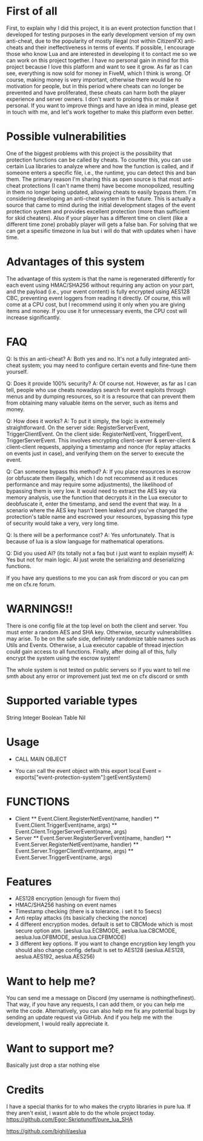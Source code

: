 # First of all
First, to explain why I did this project, it is an event protection function that I developed for testing purposes in the early development version of my own anti-cheat, due to the popularity of mostly illegal (not within CitizenFX) anti-cheats and their ineffectiveness in terms of events. If possible, I encourage those who know Lua and are interested in developing it to contact me so we can work on this project together. I have no personal gain in mind for this project because I love this platform and want to see it grow. As far as I can see, everything is now sold for money in FiveM, which I think is wrong. Of course, making money is very important, otherwise there would be no motivation for people, but in this period where cheats can no longer be prevented and have proliferated, these cheats can harm both the player experience and server owners. I don't want to prolong this or make it personal. If you want to improve things and have an idea in mind, please get in touch with me, and let's work together to make this platform even better.

# Possible vulnerabilities
One of the biggest problems with this project is the possibility that protection functions can be called by cheats. To counter this, you can use certain Lua libraries to analyze where and how the function is called, and if someone enters a specific file, i.e., the runtime, you can detect this and ban them. The primary reason I'm sharing this as open source is that most anti-cheat protections (I can't name them) have become monopolized, resulting in them no longer being updated, allowing cheats to easily bypass them. I'm considering developing an anti-cheat system in the future. This is actually a source that came to mind during the initial development stages of the event protection system and provides excellent protection (more than sufficient for skid cheaters). Also if your player has a different time on client (like a different time zone) probably player will gets a false ban. For solving that we can get a spesific timezone in lua but i will do that with updates when i have time.

# Advantages of this system
The advantage of this system is that the name is regenerated differently for each event using HMAC/SHA256 without requiring any action on your part, and the payload (i.e., your event content) is fully encrypted using AES128 CBC, preventing event loggers from reading it directly. Of course, this will come at a CPU cost, but I recommend using it only when you are giving items and money. If you use it for unnecessary events, the CPU cost will increase significantly.

# FAQ

Q: Is this an anti-cheat?
A: Both yes and no. It's not a fully integrated anti-cheat system; you may need to configure certain events and fine-tune them yourself.

Q: Does it provide 100% security?
A: Of course not. However, as far as I can tell, people who use cheats nowadays search for event exploits through menus and by dumping resources, so it is a resource that can prevent them from obtaining many valuable items on the server, such as items and money.

Q: How does it works?
A: To put it simply, the logic is extremely straightforward. On the server side: RegisterServerEvent, TriggerClientEvent. On the client side: RegisterNetEvent, TriggerEvent, TriggerServerEvent. This involves encrypting client-server & server-client & client-client requests, applying a timestamp and nonce (for replay attacks on events just in case), and verifying them on the server to execute the event.

Q: Can someone bypass this method?
A: If you place resources in escrow (or obfuscate them illegally, which I do not recommend as it reduces performance and may require some adjustments), the likelihood of bypassing them is very low. It would need to extract the AES key via memory analysis, use the function that decrypts it in the Lua executor to deobfuscate it, enter the timestamp, and send the event that way. In a scenario where the AES key hasn't been leaked and you've changed the protection's table name and escrowed your resources, bypassing this type of security would take a very, very long time.

Q: Is there will be a performance cost?
A: Yes unfortunately. That is because of lua is a slow language for mathematical operations.

Q: Did you used AI? (its totally not a faq but i just want to explain myself)
A: Yes but not for main logic. AI just wrote the serializing and deserializing functions.

If you have any questions to me you can ask from discord or you can pm me on cfx.re forum.

# WARNINGS!!
There is one config file at the top level on both the client and server. You must enter a random AES and SHA key. Otherwise, security vulnerabilities may arise. To be on the safe side, definitely randomize table names such as Utils and Events. Otherwise, a Lua executor capable of thread injection could gain access to all functions. Finally, after doing all of this, fully encrypt the system using the escrow system!

The whole system is not tested on public servers so if you want to tell me smth about any error or improvement just text me on cfx discord or smth 

# Supported variable types
String
Integer
Boolean
Table
Nil

# Usage
* CALL MAIN OBJECT
- You can call the event object with this export
local Event = exports["event-protection-system"]:getEventSystem()

# FUNCTIONS
* Client
** Event.Client.RegisterNetEvent(name, handler)
** Event.Client.TriggerEvent(name, args)
** Event.Client.TriggerServerEvent(name, args)
* Server
** Event.Server.RegisterServerEvent(name, handler)
** Event.Server.RegisterNetEvent(name, handler)
** Event.Server.TriggerClientEvent(name, args)
** Event.Server.TriggerEvent(name, args)

# Features
* AES128 encryption (enough for fivem tho)
* HMAC/SHA256 hashing on event names
* Timestamp checking (there is a tolerance. i set it to 5secs)
* Anti replay attacks (its basically checking the nonce)
* 4 different encryption modes. default is set to CBCMode which is most secure option atm. (aeslua.lua.ECBMODE, aeslua.lua.CBCMODE, aeslua.lua.OFBMODE, aeslua.lua.CFBMODE)
* 3 different key options. If you want to change encryption key length you should also change config. default is set to AES128 (aeslua.AES128, aeslua.AES192, aeslua.AES256)

# Want to help me?
You can send me a message on Discord (my username is nothingthefinest). That way, if you have any requests, I can add them, or you can help me write the code. Alternatively, you can also help me fix any potential bugs by sending an update request via GitHub. And if you help me with the development, I would really appreciate it.

# Want to support me?
Basically just drop a star nothing else

# Credits
I have a special thanks for to who makes the crypto libraries in pure lua. If they aren't exist, i wasnt able to do the whole project today. 
https://github.com/Egor-Skriptunoff/pure_lua_SHA

https://github.com/bighil/aeslua
